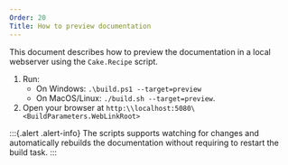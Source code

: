```yaml
---
Order: 20
Title: How to preview documentation
---
```


This document describes how to preview the documentation in a local webserver using the `Cake.Recipe` script.

1. Run:
   - On Windows: `.\build.ps1 --target=preview`
   - On MacOS/Linux: `./build.sh --target=preview`.
2. Open your browser at `http:\\localhost:5080\<BuildParameters.WebLinkRoot>`

:::{.alert .alert-info}
The scripts supports watching for changes and automatically rebuilds the documentation without requiring to restart the build task.
:::
